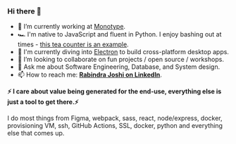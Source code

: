 ### Hi there 👋


- 🔭 I’m currently working at [Monotype](https://www.monotype.com/).
- 🏎️ I'm native to JavaScript and fluent in Python. I enjoy bashing out at times - [this tea counter is an example](https://github.com/therj/chiyaaa). 
- 🌱 I'm currently diving into [Electron](https://www.electronjs.org/) to build cross-platform desktop apps.
- 👯 I’m looking to collaborate on fun projects / open source / workshops.
- 💬 Ask me about Software Engineering, Database, and System design.
- 📫 How to reach me: [**Rabindra Joshi on LinkedIn**](https://www.linkedin.com/in/rabindrajoshi/).
<!--
- 🤔 I’m looking for help with conducting workshops.
- 😄 Pronouns: ...
- ⚡ Fun fact: ...
-->


**⚡ I care about value being generated for the end-use, everything else is just a tool to get there.⚡** 

I do most things from Figma, webpack, sass, react, node/express, docker, provisioning VM, ssh, GitHub Actions, SSL, docker, python and everything else that comes up. 
